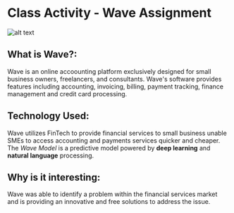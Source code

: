 # Class Activity - Wave Assignment
![alt text](https://www.pngkit.com/png/detail/306-3060520_wave-accounting-logo.png)
## What is Wave?:
Wave is an online accoounting platform exclusively designed for small business 
owners, freelancers, and consultants. Wave's software provides features including
accounting, invoicing, billing, payment tracking, finance management and credit
card processing.
## Technology Used:
Wave utilizes FinTech to provide financial services to small business unable SMEs to access accounting and payments services quicker and cheaper. The *Wave Model* is a predictive model powered by **deep learning** and **natural language** processing.
## Why is it interesting:
Wave was able to identify a problem within the financial services market and is 
providing an innovative and free solutions to address the issue.
